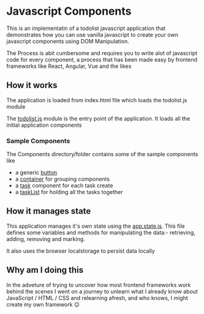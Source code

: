 # Javascript Components
This is an implementatin of a todolist javascript application that demonstrates how you can use vanilla javascript to create your own javascript components using DOM Manipulation.

The Process is abit cumbersome and requires you to write alot of javascript code for every component, a process that has been made easy by frontend frameworks like React, Angular, Vue and the likes 

## How it works
The application is loaded from index.html file which loads the todolist.js module 

The [todolist.js](./todolist.js) module is the entry point of the application. It loads all the initial application components

### Sample Components
The Components directory/folder contains some of the sample components like
- a generic [button](./components/button.js)
- a [container](./components/container.js) for grouping components
- a [task](./components/task.js) component for each task create
- a [taskList](./components/tasks.js) for holding all the tasks together

## How it manages state
This application manages it's own state using the [app.state.js](app.state.js). This file defines some variables and methods for manipulating the data:- retrieving, adding, removing and marking.

It also uses the browser localstorage to persist data locally

## Why am I doing this
In the adveture of trying to uncover how most frontend frameworks work behind the scenes I went on a journey to unlearn what I already know about JavaScript / HTML / CSS and relearning afresh, and who knows, I might create my own framework :wink: